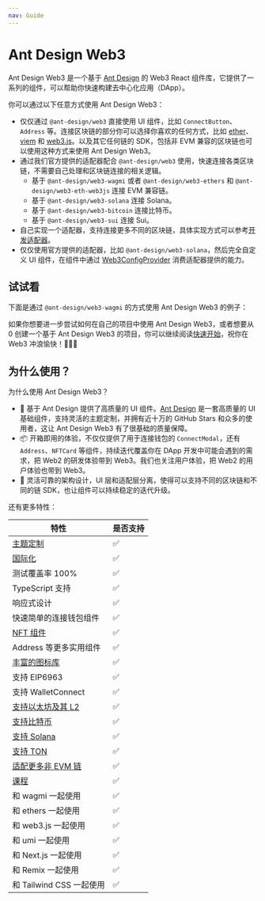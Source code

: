 ```yaml
---
nav: Guide
---
```


# Ant Design Web3

Ant Design Web3 是一个基于 [Ant Design](https://ant.design/index-cn) 的 Web3 React 组件库，它提供了一系列的组件，可以帮助你快速构建去中心化应用（DApp）。

你可以通过以下任意方式使用 Ant Design Web3：

- 仅仅通过 `@ant-design/web3` 直接使用 UI 组件，比如 `ConnectButton`、`Address` 等。连接区块链的部分你可以选择你喜欢的任何方式，比如 [ether](https://docs.ethers.org/v6/)、[viem](https://viem.sh/) 和 [web3.js](https://web3js.org/)。以及其它任何链的 SDK，包括非 EVM 兼容的区块链也可以使用这种方式来使用 Ant Design Web3。
- 通过我们官方提供的适配器配合 `@ant-design/web3` 使用，快速连接各类区块链，不需要自己处理和区块链连接的相关逻辑。
  - 基于 `@ant-design/web3-wagmi` 或者 `@ant-design/web3-ethers` 和 `@ant-design/web3-eth-web3js` 连接 EVM 兼容链。
  - 基于 `@ant-design/web3-solana` 连接 Solana。
  - 基于 `@ant-design/web3-bitcoin` 连接比特币。
  - 基于 `@ant-design/web3-sui` 连接 Sui。
- 自己实现一个适配器，支持连接更多不同的区块链，具体实现方式可以参考[开发适配器](adapter.zh-CN.md)。
- 仅仅使用官方提供的适配器，比如 `@ant-design/web3-solana`，然后完全自定义 UI 组件，在组件中通过 [Web3ConfigProvider](http://localhost:8000/components/web3-config-provider-cn) 消费适配器提供的能力。

## 试试看

下面是通过 `@ant-design/web3-wagmi` 的方式使用 Ant Design Web3 的例子：

<code compact src="./demos/guide.tsx"></code>

如果你想要进一步尝试如何在自己的项目中使用 Ant Design Web3，或者想要从 0 创建一个基于 Ant Design Web3 的项目，你可以继续阅读[快速开始](quick-start.zh-CN.md)，祝你在 Web3 冲浪愉快！🌊🌊🌊

## 为什么使用？

为什么使用 Ant Design Web3？

- 🎨 基于 Ant Design 提供了高质量的 UI 组件。[Ant Design](https://github.com/ant-design/ant-design) 是一套高质量的 UI 基础组件，支持灵活的主题定制，并拥有近十万的 GitHub Stars 和众多的使用者，这让 Ant Design Web3 有了很基础的质量保障。
- 📦 开箱即用的体验，不仅仅提供了用于连接钱包的 `ConnectModal`，还有 `Address`、`NFTCard` 等组件，持续迭代覆盖你在 DApp 开发中可能会遇到的需求，把 Web2 的研发体验带到 Web3。我们也关注用户体验，把 Web2 的用户体验也带到 Web3。
- 🔌 灵活可靠的架构设计，UI 层和适配层分离，使得可以支持不同的区块链和不同的链 SDK，也让组件可以持续稳定的迭代升级。

还有更多特性：

| 特性                                                             | 是否支持 |
| ---------------------------------------------------------------- | -------- |
| [主题定制](https://web3.ant.design/guide/theme-cn)               | ✅       |
| [国际化](https://web3.ant.design/guide/intl-cn)                  | ✅       |
| 测试覆盖率 100%                                                  | ✅       |
| TypeScript 支持                                                  | ✅       |
| 响应式设计                                                       | ✅       |
| 快速简单的连接钱包组件                                           | ✅       |
| [NFT 组件](https://web3.ant.design/components/nft-card-cn)       | ✅       |
| Address 等更多实用组件                                           | ✅       |
| [丰富的图标库](https://web3.ant.design/components/icons-cn)      | ✅       |
| 支持 EIP6963                                                     | ✅       |
| 支持 WalletConnect                                               | ✅       |
| [支持以太坊及其 L2](https://web3.ant.design/components/wagmi-cn) | ✅       |
| [支持比特币](https://web3.ant.design/components/bitcoin-cn)      | ✅       |
| [支持 Solana](https://web3.ant.design/components/solana-cn)      | ✅       |
| [支持 TON](https://web3.ant.design/components/ton-cn)            | ✅       |
| [适配更多非 EVM 链](https://web3.ant.design/guide/adapter-cn)    | ✅       |
| [课程](https://web3.ant.design/course/introduction-cn)           | ✅       |
| 和 wagmi 一起使用                                                | ✅       |
| 和 ethers 一起使用                                               | ✅       |
| 和 web3.js 一起使用                                              | ✅       |
| 和 umi 一起使用                                                  | ✅       |
| 和 Next.js 一起使用                                              | ✅       |
| 和 Remix 一起使用                                                | ✅       |
| 和 Tailwind CSS 一起使用                                         | ✅       |
